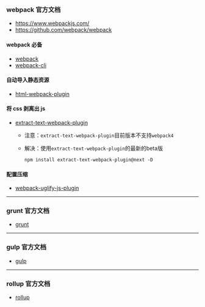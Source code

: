 ### webpack 官方文档

+ https://www.webpackjs.com/
+ https://github.com/webpack/webpack





#### webpack 必备

+ [webpack](https://www.npmjs.com/package/webpack)
+ [webpack-cli](https://www.npmjs.com/package/webpack-cli)





#### 自动导入静态资源

+ [html-webpack-plugin](https://www.npmjs.com/package/html-webpack-plugin)





#### 将 css 剥离出 js

+ [extract-text-webpack-plugin](https://www.npmjs.com/package/extract-text-webpack-plugin)

  + 注意：`extract-text-webpack-plugin`目前版本不支持`webpack4`

  + 解决：使用`extract-text-webpack-plugin`的最新的beta版

    ``` shell
    npm install extract-text-webpack-plugin@next -D
    ```

    



#### 配置压缩

+ [webpack-uglify-js-plugin](https://www.npmjs.com/package/webpack-uglify-js-plugin)





----

### grunt 官方文档

+ [grunt](https://www.gruntjs.net/)





---

### gulp 官方文档

+ [gulp](https://www.gulpjs.com.cn/)





---

### rollup 官方文档

+ [rollup](https://www.rollupjs.com/guide/en)
